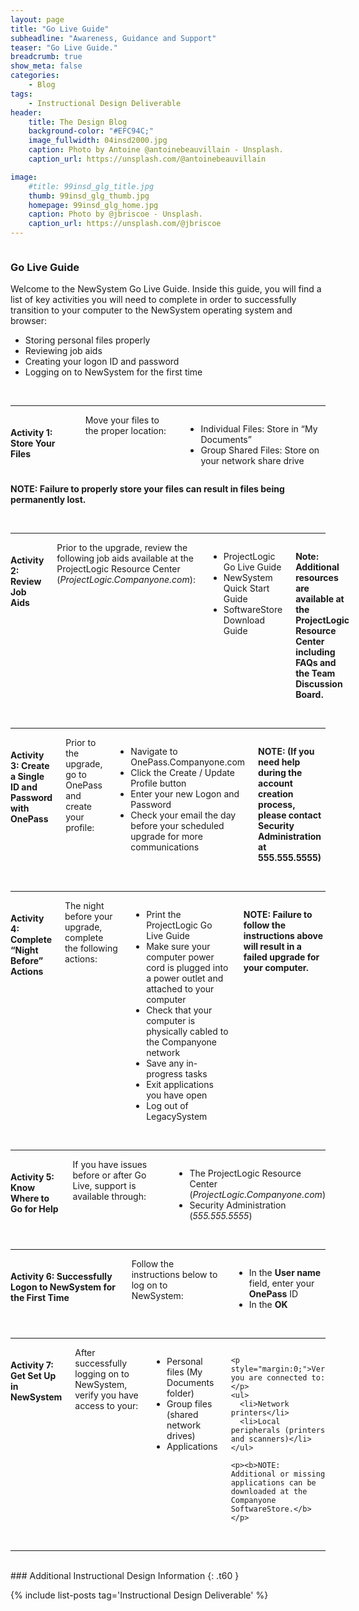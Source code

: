 ```yaml
---
layout: page
title: "Go Live Guide"
subheadline: "Awareness, Guidance and Support"
teaser: "Go Live Guide."
breadcrumb: true
show_meta: false
categories:
    - Blog
tags:
    - Instructional Design Deliverable
header:
    title: The Design Blog
    background-color: "#EFC94C;"
    image_fullwidth: 04insd2000.jpg
    caption: Photo by Antoine @antoinebeauvillain - Unsplash.
    caption_url: https://unsplash.com/@antoinebeauvillain

image:
    #title: 99insd_glg_title.jpg
    thumb: 99insd_glg_thumb.jpg
    homepage: 99insd_glg_home.jpg
    caption: Photo by @jbriscoe - Unsplash.
    caption_url: https://unsplash.com/@jbriscoe
---
```

<div class="row" >
  <div class="medium-12 columns t30">
    <div class="show-for-small-only"><img src="{{ site.urlimg }}99insd_glg_widget.jpg" alt=""></div>
    <div class="show-for-medium-up"><img src="{{ site.urlimg }}99insd_glg_title.jpg" alt=""></div>
  </div>
</div>

### Go Live Guide

Welcome to the NewSystem Go Live Guide. Inside this guide, you will find a list of key activities you will need to complete in order to successfully transition to your computer to the NewSystem operating system and browser:
- Storing personal files properly
- Reviewing job aids
- Creating your logon ID and password
- Logging on to NewSystem for the first time

<br>
<hr>

<div class="row" >

  <div class="small-12 medium-8 columns t30">
    <h4>Activity 1: Store Your Files</h4>
    <p style="margin:0;">Move your files to the proper location:</p>
    <ul>
      <li>Individual Files: Store in “My Documents”</li>
      <li>Group Shared Files: Store on your network share drive</li>
    </ul>
  </div>

  <div class="small-12 medium-4 columns t30">
    <div class="show-for-small-only"><img src="{{ site.urlimg }}99insd_glg_act01_widget.jpg" alt=""></div>
    <div class="show-for-medium-up"><img src="{{ site.urlimg }}99insd_glg_act01_thumb.jpg" alt=""></div>
  </div>

</div>

<p><b>NOTE: Failure to properly store your files can result in files being permanently lost.</b></p>
<br>
<hr>

<div class="row" >

  <div class="small-12 medium-8 columns t30">
    <h4>Activity 2: Review Job Aids</h4>
    <p style="margin:0;">Prior to the upgrade, review the following job aids available at the ProjectLogic Resource Center (<i>ProjectLogic.Companyone.com</i>):</p>
    <ul>
      <li>ProjectLogic Go Live Guide</li>
      <li>NewSystem Quick Start Guide</li>
      <li>SoftwareStore Download Guide</li>
    </ul>
    <p><b>Note: Additional resources are available at the ProjectLogic Resource Center including FAQs and the Team Discussion Board.</b></p>
  </div>

  <div class="small-12 medium-4 columns t30">
    <strong class="show-for-small-only"><img src="{{ site.urlimg }}99insd_glg_act02_widget.jpg" alt=""></strong>
    <strong class="show-for-medium-up"><img src="{{ site.urlimg }}99insd_glg_act02_thumb.jpg" alt=""></strong>
  </div>

</div>

<br>
<hr>

<div class="row" >

  <div class="small-12 medium-8 columns t30">
    <h4>Activity 3: Create a Single ID and Password with OnePass</h4>
    <p style="margin:0;">Prior to the upgrade, go to OnePass and create your profile:</p>
    <ul>
      <li>Navigate to OnePass.Companyone.com</li>
      <li>Click the Create / Update Profile button</li>
      <li>Enter your new Logon and Password</li>
      <li>Check your email the day before your scheduled upgrade for more communications</li>
    </ul>
    <p><b>NOTE: (If you need help during the account creation process, please contact Security Administration at 555.555.5555)</b></p>
  </div>

  <div class="small-12 medium-4 columns t30">
    <strong class="show-for-small-only"><img src="{{ site.urlimg }}99insd_glg_act03_widget.jpg" alt=""></strong>
    <strong class="show-for-medium-up"><img src="{{ site.urlimg }}99insd_glg_act03_thumb.jpg" alt=""></strong>
  </div>

</div>

<br>
<hr>

<div class="row" >

  <div class="small-12 medium-8 columns t30">
    <h4>Activity 4: Complete “Night Before” Actions</h4>
    <p style="margin:0;">The night before your upgrade, complete the following actions:</p>
    <ul>
      <li>Print the ProjectLogic Go Live Guide</li>
      <li>Make sure your computer power cord is plugged into a power outlet and attached to your computer</li>
      <li>Check that your computer is physically cabled to the Companyone network</li>
      <li>Save any in-progress tasks</li>
      <li>Exit applications you have open</li>
      <li>Log out of LegacySystem</li>
    </ul>
    <p><b>NOTE: Failure to follow the instructions above will result in a failed upgrade for your computer.</b></p>
  </div>

  <div class="small-12 medium-4 columns t30">
    <strong class="show-for-small-only"><img src="{{ site.urlimg }}99insd_glg_act04_widget.jpg" alt=""></strong>
    <strong class="show-for-medium-up"><img src="{{ site.urlimg }}99insd_glg_act04_thumb.jpg" alt=""></strong>
  </div>

</div>

<br>
<hr>

<div class="row" >

  <div class="small-12 medium-8 columns t30">
    <h4>Activity 5: Know Where to Go for Help</h4>
    <p style="margin:0;">If you have issues before or after Go Live, support is available through:</p>
    <ul>
      <li>The ProjectLogic Resource Center (<i>ProjectLogic.Companyone.com</i>)</li>
      <li>Security Administration (<i>555.555.5555</i>)</li>
    </ul>
  </div>

  <div class="small-12 medium-4 columns t30">
    <strong class="show-for-small-only"><img src="{{ site.urlimg }}99insd_glg_act05_widget.jpg" alt=""></strong>
    <strong class="show-for-medium-up"><img src="{{ site.urlimg }}99insd_glg_act05_thumb.jpg" alt=""></strong>
  </div>

</div>

<br>
<hr>

<div class="row" >

  <div class="small-12 medium-8 columns t30">
    <h4>Activity 6: Successfully Logon to NewSystem for the First Time</h4>
    <p style="margin:0;">Follow the instructions below to log on to NewSystem:</p>
    <ul>
      <li>In the <b>User name</b> field, enter your <b>OnePass</b> ID</li>
      <li>In the <b>OK</b></li>
    </ul>
  </div>

  <div class="small-12 medium-4 columns t30">
    <strong class="show-for-small-only"><img src="{{ site.urlimg }}99insd_glg_act06_widget.jpg" alt=""></strong>
    <strong class="show-for-medium-up"><img src="{{ site.urlimg }}99insd_glg_act06_thumb.jpg" alt=""></strong>
  </div>

</div>

<br>
<hr>

<div class="row" >

  <div class="small-12 medium-8 columns t30">
    <h4>Activity 7: Get Set Up in NewSystem</h4>
    <p style="margin:0;">After successfully logging on to NewSystem, verify you have access to your:</p>
    <ul>
      <li>Personal files (My Documents folder)</li>
      <li>Group files (shared network drives)</li>
      <li>Applications </li>
    </ul>

    <p style="margin:0;">Verify you are connected to:</p>
    <ul>
      <li>Network printers</li>
      <li>Local peripherals (printers and scanners)</li>
    </ul>

    <p><b>NOTE: Additional or missing applications can be downloaded at the Companyone SoftwareStore.</b></p>
  </div>

  <div class="small-12 medium-4 columns t30">
    <strong class="show-for-small-only"><img src="{{ site.urlimg }}99insd_glg_act07_widget.jpg" alt=""></strong>
    <strong class="show-for-medium-up"><img src="{{ site.urlimg }}99insd_glg_act07_thumb.jpg" alt=""></strong>
  </div>

</div>

<br>
<hr>
<br>
### Additional Instructional Design Information
{: .t60 }

{% include list-posts tag='Instructional Design Deliverable' %}
